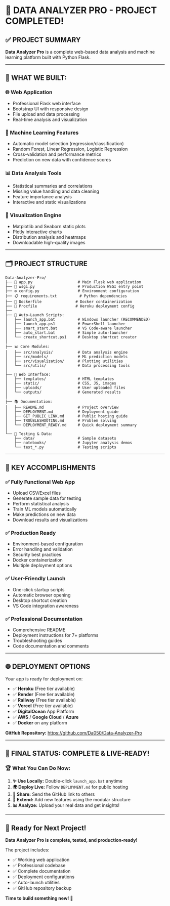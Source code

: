 # 🎉 DATA ANALYZER PRO - PROJECT COMPLETED! 

## ✅ **PROJECT SUMMARY**

**Data Analyzer Pro** is a complete web-based data analysis and machine learning platform built with Python Flask.

---

## 🚀 **WHAT WE BUILT:**

### **🌐 Web Application**
- Professional Flask web interface
- Bootstrap UI with responsive design
- File upload and data processing
- Real-time analysis and visualization

### **🤖 Machine Learning Features**
- Automatic model selection (regression/classification)
- Random Forest, Linear Regression, Logistic Regression
- Cross-validation and performance metrics
- Prediction on new data with confidence scores

### **📊 Data Analysis Tools**
- Statistical summaries and correlations
- Missing value handling and data cleaning
- Feature importance analysis
- Interactive and static visualizations

### **🎨 Visualization Engine**
- Matplotlib and Seaborn static plots
- Plotly interactive charts
- Distribution analysis and heatmaps
- Downloadable high-quality images

---

## 🗂️ **PROJECT STRUCTURE**

```
Data-Analyzer-Pro/
├── 📱 app.py                    # Main Flask web application
├── 🔧 wsgi.py                   # Production WSGI entry point
├── ⚙️ config.py                 # Environment configuration
├── 📋 requirements.txt          # Python dependencies
├── 🐳 Dockerfile               # Docker containerization
├── 🚀 Procfile                 # Heroku deployment config
├── 
├── 🎯 Auto-Launch Scripts:
│   ├── launch_app.bat          # Windows launcher (RECOMMENDED)
│   ├── launch_app.ps1          # PowerShell launcher
│   ├── smart_start.bat         # VS Code-aware launcher
│   ├── auto_start.bat          # Simple auto-launcher
│   └── create_shortcut.ps1     # Desktop shortcut creator
│
├── 📊 Core Modules:
│   ├── src/analysis/           # Data analysis engine
│   ├── src/models/             # ML prediction models
│   ├── src/visualization/      # Plotting utilities
│   └── src/utils/              # Data processing tools
│
├── 🎨 Web Interface:
│   ├── templates/              # HTML templates
│   ├── static/                 # CSS, JS, images
│   ├── uploads/                # User uploaded files
│   └── outputs/                # Generated results
│
├── 📚 Documentation:
│   ├── README.md               # Project overview
│   ├── DEPLOYMENT.md           # Deployment guide
│   ├── GET_PUBLIC_LINK.md      # Public hosting guide
│   ├── TROUBLESHOOTING.md      # Problem solving
│   └── DEPLOYMENT_READY.md     # Quick deployment summary
│
└── 🧪 Testing & Data:
    ├── data/                   # Sample datasets
    ├── notebooks/              # Jupyter analysis demos
    └── test_*.py               # Testing scripts
```

---

## 🎯 **KEY ACCOMPLISHMENTS**

### ✅ **Fully Functional Web App**
- Upload CSV/Excel files
- Generate sample data for testing
- Perform statistical analysis
- Train ML models automatically
- Make predictions on new data
- Download results and visualizations

### ✅ **Production Ready**
- Environment-based configuration
- Error handling and validation
- Security best practices
- Docker containerization
- Multiple deployment options

### ✅ **User-Friendly Launch**
- One-click startup scripts
- Automatic browser opening
- Desktop shortcut creation
- VS Code integration awareness

### ✅ **Professional Documentation**
- Comprehensive README
- Deployment instructions for 7+ platforms
- Troubleshooting guides
- Code documentation and comments

---

## 🌐 **DEPLOYMENT OPTIONS**

Your app is ready for deployment on:
- ✅ **Heroku** (Free tier available)
- ✅ **Render** (Free tier available) 
- ✅ **Railway** (Free tier available)
- ✅ **Vercel** (Free tier available)
- ✅ **DigitalOcean** App Platform
- ✅ **AWS** / **Google Cloud** / **Azure**
- ✅ **Docker** on any platform

**GitHub Repository:** https://github.com/Da050/Data-Analyzer-Pro

---

## 🎊 **FINAL STATUS: COMPLETE & LIVE-READY!**

### **🏆 What You Can Do Now:**

1. **✨ Use Locally:** Double-click `launch_app.bat` anytime
2. **🌍 Deploy Live:** Follow `DEPLOYMENT.md` for public hosting
3. **📱 Share:** Send the GitHub link to others
4. **🔧 Extend:** Add new features using the modular structure
5. **📊 Analyze:** Upload your real data and get insights!

---

## 🚀 **Ready for Next Project!**

**Data Analyzer Pro is complete, tested, and production-ready!**

The project includes:
- ✅ Working web application
- ✅ Professional codebase
- ✅ Complete documentation
- ✅ Deployment configurations
- ✅ Auto-launch utilities
- ✅ GitHub repository backup

**Time to build something new! 🎯**
